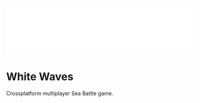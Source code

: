 ![1756152019904](image/README/1756152019904.png)
# White Waves
Crossplatform multiplayer Sea Battle game.
